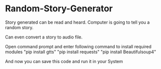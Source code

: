 # Random-Story-Generator
Story generated can be read and heard. Computer is going to tell you a random story. 

Can even convert a story to audio file.

Open command prompt and enter following command to install required modules
"pip install gtts"
"pip install requests"
"pip install Beautifulsoup4"

And now you can save this code and run it in your System
